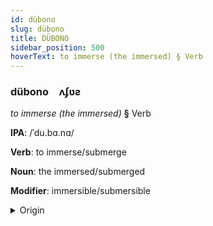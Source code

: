 ```yaml
---
id: dübono
slug: dübono
title: DÜBONO
sidebar_position: 500
hoverText: to immerse (the immersed) § Verb
---
```


### dübono&emsp;<span kind="abugida">ʌʄʋƨ</span>

*to immerse (the immersed)* **§** Verb

**IPA**: /ˈdu.bɑ.nɑ/

**Verb**: to immerse/submerge

**Noun**: the immersed/submerged

**Modifier**: immersible/submersible

<details>
    <summary>Origin</summary>
    Hindi डुबाना ḍubānā [ɖʊ.bäː.näː]<br/>
    <em>Indo-Iranian Language Family</em>
</details>